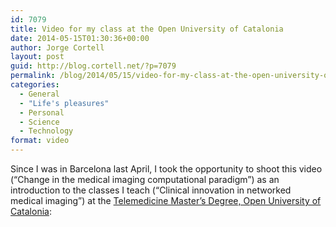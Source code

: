 ```yaml
---
id: 7079
title: Video for my class at the Open University of Catalonia
date: 2014-05-15T01:30:36+00:00
author: Jorge Cortell
layout: post
guid: http://blog.cortell.net/?p=7079
permalink: /blog/2014/05/15/video-for-my-class-at-the-open-university-of-catalonia/
categories:
  - General
  - "Life's pleasures"
  - Personal
  - Science
  - Technology
format: video
---
```

Since I was in Barcelona last April, I took the opportunity to shoot this video (&#8220;Change in the medical imaging computational paradigm&#8221;) as an introduction to the classes I teach (&#8220;Clinical innovation in networked medical imaging&#8221;) at the <a title="http://estudios.uoc.edu/es/masters-universitarios/telemedicina/plan-estudios" href="http://estudios.uoc.edu/es/masters-universitarios/telemedicina/plan-estudios" target="_blank">Telemedicine Master&#8217;s Degree, Open University of Catalonia</a>: